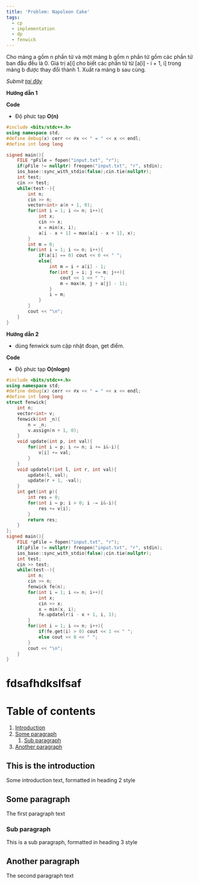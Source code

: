 ```yaml
---
title: 'Problem: Napoleon Cake'
tags:
  - cp
  - implementation
  - dp
  - fenwick
---
```

Cho mảng a gồm n phần tử và một mảng b gồm n phần tử gồm các phần tử ban đầu đều là 0. Giá trị a[i] cho biết các phần tử từ [a[i] - i + 1, i] trong mảng b được thay đổi thành 1.
Xuất ra mảng b sau cùng.
<!--more-->

*Submit [tại đây](https://codeforces.com/contest/1501/problem/B)*

**Hướng dẫn 1**

**Code**

- Độ phưc tạp **O(n)**

```cpp
#include <bits/stdc++.h>
using namespace std;
#define debug(x) cerr << #x << " = " << x << endl;
#define int long long

signed main(){
    FILE *pFile = fopen("input.txt", "r");
    if(pFile != nullptr) freopen("input.txt", "r", stdin);
    ios_base::sync_with_stdio(false);cin.tie(nullptr);
    int test;
    cin >> test;
    while(test--){
        int n;
        cin >> n;
        vector<int> a(n + 1, 0);
        for(int i = 1; i <= n; i++){
            int x;
            cin >> x;
            x = min(x, i);
            a[i - x + 1] = max(a[i - x + 1], x);
        }
        int m = 0;
        for(int i = 1; i <= n; i++){
            if(a[i] == 0) cout << 0 << " ";
            else{
                int m = i + a[i] - 1;
                for(int j = i; j <= m; j++){
                    cout << 1 << " ";
                    m = max(m, j + a[j] - 1);
                }
                i = m;
            }
        }
        cout << "\n";
    }
}
```

**Hướng dẫn 2**

- dùng fenwick sum cập nhật đoạn, get điểm.

**Code**

- Độ phưc tạp **O(nlogn)**

```cpp
#include <bits/stdc++.h>
using namespace std;
#define debug(x) cerr << #x << " = " << x << endl;
#define int long long
struct fenwick{
    int n;
    vector<int> v;
    fenwick(int _n){
        n = _n;
        v.assign(n + 1, 0);
    }
    void update(int p, int val){
        for(int i = p; i <= n; i += i&-i){
            v[i] += val;
        }
    }
    void updatelr(int l, int r, int val){
        update(l, val);
        update(r + 1, -val);
    }
    int get(int p){
        int res = 0;
        for(int i = p; i > 0; i -= i&-i){
            res += v[i];
        }
        return res;
    }
};
signed main(){
    FILE *pFile = fopen("input.txt", "r");
    if(pFile != nullptr) freopen("input.txt", "r", stdin);
    ios_base::sync_with_stdio(false);cin.tie(nullptr);
    int test;
    cin >> test;
    while(test--){
        int n;
        cin >> n;
        fenwick fe(n);
        for(int i = 1; i <= n; i++){
            int x;
            cin >> x;
            x = min(x, i);
            fe.updatelr(i - x + 1, i, 1);
        }
        for(int i = 1; i <= n; i++){
            if(fe.get(i) > 0) cout << 1 << " ";
            else cout << 0 << " ";
        }
        cout << "\n";
    }
}
```

# fdsafhdkslfsaf 

# Table of contents
1. [Introduction](#introduction)
2. [Some paragraph](#paragraph1)
    1. [Sub paragraph](#subparagraph1)
3. [Another paragraph](#paragraph2)

## This is the introduction <a name="introduction"></a>
Some introduction text, formatted in heading 2 style

## Some paragraph <a name="paragraph1"></a>
The first paragraph text

### Sub paragraph <a name="subparagraph1"></a>
This is a sub paragraph, formatted in heading 3 style

## Another paragraph <a name="paragraph2"></a>
The second paragraph text

